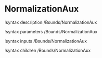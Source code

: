 <!-- MOOSE Documentation Stub: Remove this when content is added. -->

# NormalizationAux
!syntax description /Bounds/NormalizationAux

!syntax parameters /Bounds/NormalizationAux

!syntax inputs /Bounds/NormalizationAux

!syntax children /Bounds/NormalizationAux
